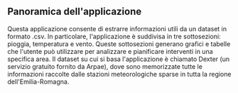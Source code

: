 ## Panoramica dell'applicazione
Questa applicazione consente di estrarre informazioni utili da un dataset in formato .csv. In particolare, l'applicazione è suddivisa in tre sottosezioni: pioggia, temperatura e vento. Queste sottosezioni generano grafici e tabelle che l'utente può utilizzare per analizzare e pianificare interventi in una specifica area. Il dataset su cui si basa l'applicazione è chiamato Dexter (un servizio gratuito fornito da Arpae), dove sono memorizzate tutte le informazioni raccolte dalle stazioni meteorologiche sparse in tutta la regione dell'Emilia-Romagna.

